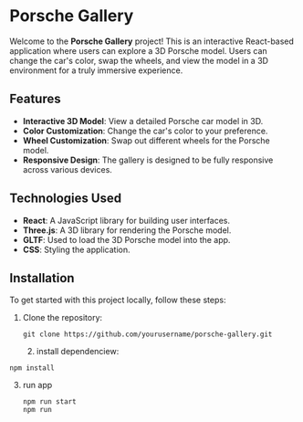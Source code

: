 # Porsche Gallery

Welcome to the **Porsche Gallery** project! This is an interactive React-based application where users can explore a 3D Porsche model. Users can change the car's color, swap the wheels, and view the model in a 3D environment for a truly immersive experience.

## Features

- **Interactive 3D Model**: View a detailed Porsche car model in 3D.
- **Color Customization**: Change the car's color to your preference.
- **Wheel Customization**: Swap out different wheels for the Porsche model.
- **Responsive Design**: The gallery is designed to be fully responsive across various devices.
  
## Technologies Used

- **React**: A JavaScript library for building user interfaces.
- **Three.js**: A 3D library for rendering the Porsche model.
- **GLTF**: Used to load the 3D Porsche model into the app.
- **CSS**: Styling the application.

## Installation

To get started with this project locally, follow these steps:

1. Clone the repository:
   ```
   git clone https://github.com/yourusername/porsche-gallery.git
   ```
   2. install dependenciew:
      
```
npm install
```
3. run app
     ```
     npm run start
     npm run
     ```
